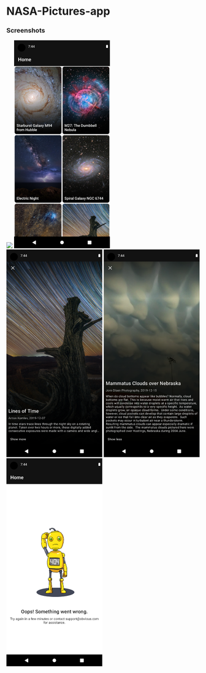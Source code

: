 # NASA-Pictures-app

### Screenshots
<img src="screenshots/recording.gif" width=250/> <img src="screenshots/1.png" width=250/> <img src="screenshots/2.png" width=250/> <img src="screenshots/3.png" width=250/> <img src="screenshots/4.png" width=250/>
